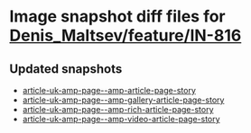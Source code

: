 # Image snapshot diff files for [Denis_Maltsev/feature/IN-816](https://github.com/brightsitesconsulting/indy-pwamp/pull/1774)

## Updated snapshots
- [article-uk-amp-page--amp-article-page-story](./article-uk-amp-page--amp-article-page-story)
- [article-uk-amp-page--amp-gallery-article-page-story](./article-uk-amp-page--amp-gallery-article-page-story)
- [article-uk-amp-page--amp-rich-article-page-story](./article-uk-amp-page--amp-rich-article-page-story)
- [article-uk-amp-page--amp-video-article-page-story](./article-uk-amp-page--amp-video-article-page-story)
